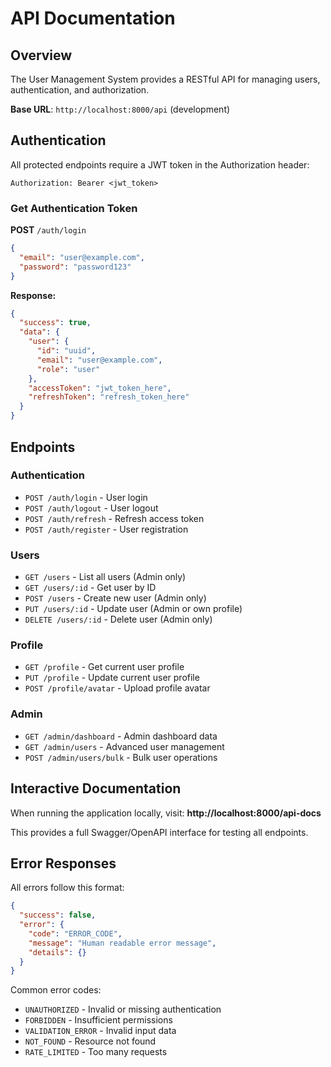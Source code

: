 # API Documentation

## Overview

The User Management System provides a RESTful API for managing users, authentication, and authorization.

**Base URL**: `http://localhost:8000/api` (development)

## Authentication

All protected endpoints require a JWT token in the Authorization header:

```
Authorization: Bearer <jwt_token>
```

### Get Authentication Token

**POST** `/auth/login`

```json
{
  "email": "user@example.com",
  "password": "password123"
}
```

**Response:**
```json
{
  "success": true,
  "data": {
    "user": {
      "id": "uuid",
      "email": "user@example.com",
      "role": "user"
    },
    "accessToken": "jwt_token_here",
    "refreshToken": "refresh_token_here"
  }
}
```

## Endpoints

### Authentication
- `POST /auth/login` - User login
- `POST /auth/logout` - User logout
- `POST /auth/refresh` - Refresh access token
- `POST /auth/register` - User registration

### Users
- `GET /users` - List all users (Admin only)
- `GET /users/:id` - Get user by ID
- `POST /users` - Create new user (Admin only)
- `PUT /users/:id` - Update user (Admin or own profile)
- `DELETE /users/:id` - Delete user (Admin only)

### Profile
- `GET /profile` - Get current user profile
- `PUT /profile` - Update current user profile
- `POST /profile/avatar` - Upload profile avatar

### Admin
- `GET /admin/dashboard` - Admin dashboard data
- `GET /admin/users` - Advanced user management
- `POST /admin/users/bulk` - Bulk user operations

## Interactive Documentation

When running the application locally, visit:
**http://localhost:8000/api-docs**

This provides a full Swagger/OpenAPI interface for testing all endpoints.

## Error Responses

All errors follow this format:

```json
{
  "success": false,
  "error": {
    "code": "ERROR_CODE",
    "message": "Human readable error message",
    "details": {}
  }
}
```

Common error codes:
- `UNAUTHORIZED` - Invalid or missing authentication
- `FORBIDDEN` - Insufficient permissions
- `VALIDATION_ERROR` - Invalid input data
- `NOT_FOUND` - Resource not found
- `RATE_LIMITED` - Too many requests
